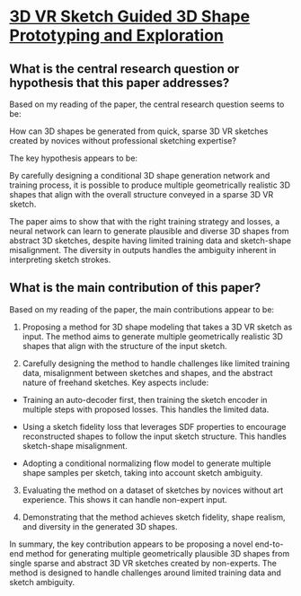 # [3D VR Sketch Guided 3D Shape Prototyping and Exploration](https://arxiv.org/abs/2306.10830)

## What is the central research question or hypothesis that this paper addresses?

 Based on my reading of the paper, the central research question seems to be: 

How can 3D shapes be generated from quick, sparse 3D VR sketches created by novices without professional sketching expertise?

The key hypothesis appears to be:

By carefully designing a conditional 3D shape generation network and training process, it is possible to produce multiple geometrically realistic 3D shapes that align with the overall structure conveyed in a sparse 3D VR sketch.

The paper aims to show that with the right training strategy and losses, a neural network can learn to generate plausible and diverse 3D shapes from abstract 3D sketches, despite having limited training data and sketch-shape misalignment. The diversity in outputs handles the ambiguity inherent in interpreting sketch strokes.


## What is the main contribution of this paper?

 Based on my reading of the paper, the main contributions appear to be:

1. Proposing a method for 3D shape modeling that takes a 3D VR sketch as input. The method aims to generate multiple geometrically realistic 3D shapes that align with the structure of the input sketch.

2. Carefully designing the method to handle challenges like limited training data, misalignment between sketches and shapes, and the abstract nature of freehand sketches. Key aspects include:

- Training an auto-decoder first, then training the sketch encoder in multiple steps with proposed losses. This handles the limited data. 

- Using a sketch fidelity loss that leverages SDF properties to encourage reconstructed shapes to follow the input sketch structure. This handles sketch-shape misalignment.

- Adopting a conditional normalizing flow model to generate multiple shape samples per sketch, taking into account sketch ambiguity.

3. Evaluating the method on a dataset of sketches by novices without art experience. This shows it can handle non-expert input.

4. Demonstrating that the method achieves sketch fidelity, shape realism, and diversity in the generated 3D shapes.

In summary, the key contribution appears to be proposing a novel end-to-end method for generating multiple geometrically plausible 3D shapes from single sparse and abstract 3D VR sketches created by non-experts. The method is designed to handle challenges around limited training data and sketch ambiguity.
